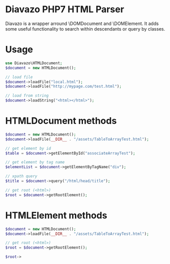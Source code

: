 # Diavazo PHP7 HTML Parser

Diavazo is a wrapper arround \DOMDocument and \DOMElement. It adds some useful functionality to search 
within descendants or query by classes.


# Usage
````php
use Diavazo\HTMLDocument;
$document = new HTMLDocument();

// load file
$document->loadFile("local.html");
$document->loadFile("http://mypage.com/test.html");

// load from string
$document->loadString("<html></html>");

````

# HTMLDocument methods
````php
$document = new HTMLDocument();
$document->loadFile(__DIR__ . "/assets/TableToArrayTest.html");

// get element by id
$table = $document->getElementById("associateArrayTest");

// get element by tag name
$elementList = $document->getElementByTagName("div");

// xpath query
$title = $document->query("/html/head/title");

// get root (<html>)
$root = $document->getRootElement();
````


# HTMLElement methods
````php
$document = new HTMLDocument();
$document->loadFile(__DIR__ . "/assets/TableToArrayTest.html");

// get root (<html>)
$root = $document->getRootElement();

$root->

````